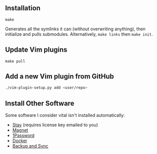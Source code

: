 ## Installation

    make

Generates all the symlinks it can (without overwriting anything), then initialize and pulls submodules.  Alternatively,
`make links` then `make init`.

## Update Vim plugins

    make pull

## Add a new Vim plugin from GitHub
```sh
./vim-plugin-setup.py add <user/repo>
```

## Install Other Software
Some software I consider vital isn't installed automatically:
- [Stay][1] (requires license key emailed to you)
- [Magnet][2]
- [1Password][3]
- [Docker][4]
- [Backup and Sync][5]

[1]: https://cordlessdog.com/stay/
[2]: https://itunes.apple.com/us/app/magnet/id441258766?mt=12
[3]: https://1password.com/
[4]: https://docker.com/
[5]: https://www.google.com/drive/download/backup-and-sync/
